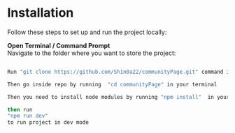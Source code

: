 # Installation

Follow these steps to set up and run the project locally:

**Open Terminal / Command Prompt**  
   Navigate to the folder where you want to store the project:  
  ```bash  cd path/to/your/folder

Run "git clone https://github.com/Sh1n0a22/communityPage.git" command in your terminal 

Then go inside repo by running  "cd communityPage" in your terminal

Then you need to install node modules by running "npm install"  in your terminal

then run 
"npm run dev" 
to run project in dev mode